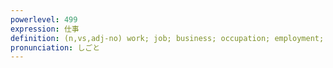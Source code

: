 ```yaml
---
powerlevel: 499
expression: 仕事
definition: (n,vs,adj-no) work; job; business; occupation; employment; vocation; task; work; (P)
pronunciation: しごと
---
```

